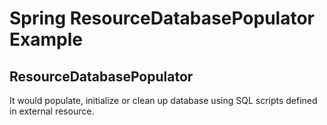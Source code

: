 # Spring ResourceDatabasePopulator Example

## ResourceDatabasePopulator
It would populate, initialize or clean up database using SQL scripts defined in external resource.

